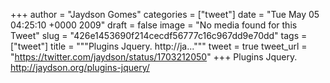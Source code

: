 
+++
author = "Jaydson Gomes"
categories = ["tweet"]
date = "Tue May 05 04:25:10 +0000 2009"
draft = false
image = "No media found for this Tweet"
slug = "426e1453690f214cecdf56777c16c967dd9e70dd"
tags = ["tweet"]
title = """Plugins Jquery. http://ja..."""
tweet = true
tweet_url = "https://twitter.com/jaydson/status/1703212050"
+++
Plugins Jquery. http://jaydson.org/plugins-jquery/
